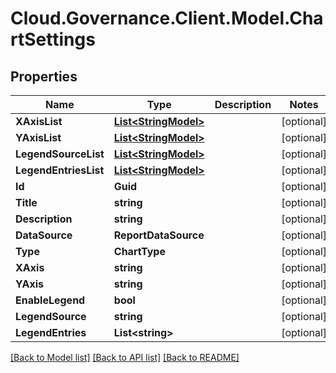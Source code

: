 # Cloud.Governance.Client.Model.ChartSettings
## Properties

Name | Type | Description | Notes
------------ | ------------- | ------------- | -------------
**XAxisList** | [**List&lt;StringModel&gt;**](StringModel.md) |  | [optional] 
**YAxisList** | [**List&lt;StringModel&gt;**](StringModel.md) |  | [optional] 
**LegendSourceList** | [**List&lt;StringModel&gt;**](StringModel.md) |  | [optional] 
**LegendEntriesList** | [**List&lt;StringModel&gt;**](StringModel.md) |  | [optional] 
**Id** | **Guid** |  | [optional] 
**Title** | **string** |  | [optional] 
**Description** | **string** |  | [optional] 
**DataSource** | **ReportDataSource** |  | [optional] 
**Type** | **ChartType** |  | [optional] 
**XAxis** | **string** |  | [optional] 
**YAxis** | **string** |  | [optional] 
**EnableLegend** | **bool** |  | [optional] 
**LegendSource** | **string** |  | [optional] 
**LegendEntries** | **List&lt;string&gt;** |  | [optional] 

[[Back to Model list]](../README.md#documentation-for-models) [[Back to API list]](../README.md#documentation-for-api-endpoints) [[Back to README]](../README.md)

